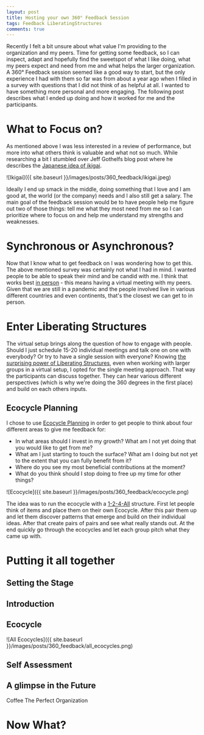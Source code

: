 ```yaml
---
layout: post
title: Hosting your own 360° Feedback Session
tags: Feedback LiberatingStructures
comments: true
---
```


Recently I felt a bit unsure about what value I'm providing to the organization and my peers. Time for getting some feedback, so I can inspect, adapt and hopefully find the sweetspot of what I like doing, what my peers expect and need from me and what helps the larger organization.  
A 360° Feedback session seemed like a good way to start, but the only experience I had with them so far was from about a year ago when I filled in a survey with questions that I did not think of as helpful at all. I wanted to have something more personal and more engaging.
The following post describes what I ended up doing and how it worked for me and the participants.

# What to Focus on?
As mentioned above I was less interested in a review of performance, but more into what others think is valuable and what not so much.
While researching a bit I stumbled over Jeff Gothelfs blog post where he describes the [Japanese idea of ikigai](https://jeffgothelf.com/blog/ikigai-a-formula-for-successful-agile-team-leadership/).  

![Ikigai]({{ site.baseurl }}/images/posts/360_feedback/ikigai.jpeg)

Ideally I end up smack in the middle, doing something that I love and I am good at, the world (or the company) needs and I also still get a salary.
The main goal of the feedback session would be to have people help me figure out two of those things: tell me what they most need from me so I can prioritize where to focus on and help me understand my strengths and weaknesses.  

# Synchronous or Asynchronous?
Now that I know what to get feedback on I was wondering how to get this. The above mentioned survey was certainly not what I had in mind. I wanted people to be able to speak their mind and be candid with me. I think that works best [in person](https://www.radicalcandor.com/in-person-feedback/) - this means having a virtual meeting with my peers. Given that we are still in a pandemic and the people involved live in various different countries and even continents, that's the closest we can get to in person.

# Enter Liberating Structures
The virtual setup brings along the question of how to engage with people. Should I just schedule 15-20 individual meetings and talk one on one with everybody? Or try to have a single session with everyone? Knowing [the surprising power of Liberating Structures](https://www.goodreads.com/book/show/21481308-the-surprising-power-of-liberating-structures?ac=1&from_search=true&qid=51el1ALRFP&rank=1), even when working with larger groups in a virtual setup, I opted for the single meeting approach. That way the participants can discuss together. They can hear various different perspectives (which is why we're doing the 360 degrees in the first place) and build on each others inputs.

## Ecocycle Planning
I chose to use [Ecocycle Planning](https://medium.com/the-liberators/create-focus-with-ecocycle-planning-7d86c4b8b799) in order to get people to think about four different areas to give me feedback for:  

- In what areas should I invest in my growth? What am I not yet doing that you would like to get from me?
- What am I just starting to touch the surface? What am I doing but not yet to the extent that you can fully benefit from it?
- Where do you see my most beneficial contributions at the moment?
- What do you think should I stop doing to free up my time for other things?

![Ecocycle]({{ site.baseurl }}/images/posts/360_feedback/ecocycle.png)

The idea was to run the ecocycle with a [1-2-4-All](https://medium.com/the-liberators/use-1-2-4-all-to-tap-into-the-collective-brainpower-of-a-group-of-any-size-6cf60ac7a818) structure. First let people think of items and place them on their own Ecocycle. After this pair them up and let them discover patterns that emerge and build on their individual ideas. After that create pairs of pairs and see what really stands out. At the end quickly go through the ecocycles and let each group pitch what they came up with.

# Putting it all together

## Setting the Stage

## Introduction

## Ecocycle

![All Ecocycles]({{ site.baseurl }}/images/posts/360_feedback/all_ecocycles.png)


## Self Assessment

## A glimpse in the Future
Coffee
The Perfect Organization

# Now What?